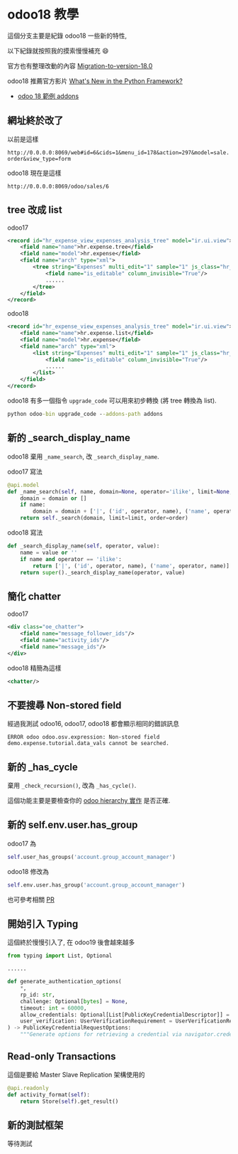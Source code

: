 # odoo18 教學

這個分支主要是紀錄 odoo18 一些新的特性,

以下紀錄就按照我的摸索慢慢補充 :smile:

官方也有整理改動的內容 [Migration-to-version-18.0](https://github.com/OCA/maintainer-tools/wiki/Migration-to-version-18.0)

odoo18 推薦官方影片 [What's New in the Python Framework?](https://www.youtube.com/watch?v=4XVkNRp8Fc4)

- [odoo 18 範例 addons](demo_expense_tutorial_v1)

## 網址終於改了

以前是這樣

`http://0.0.0.0:8069/web#id=6&cids=1&menu_id=178&action=297&model=sale.order&view_type=form`

odoo18 現在是這樣

`http://0.0.0.0:8069/odoo/sales/6`

## tree 改成 list

odoo17

```xml
<record id="hr_expense_view_expenses_analysis_tree" model="ir.ui.view">
    <field name="name">hr.expense.tree</field>
    <field name="model">hr.expense</field>
    <field name="arch" type="xml">
        <tree string="Expenses" multi_edit="1" sample="1" js_class="hr_expense_tree" decoration-info="state == 'draft'">
            <field name="is_editable" column_invisible="True"/>
            ......
        </tree>
    </field>
</record>
```

odoo18

```xml
<record id="hr_expense_view_expenses_analysis_tree" model="ir.ui.view">
    <field name="name">hr.expense.list</field>
    <field name="model">hr.expense</field>
    <field name="arch" type="xml">
        <list string="Expenses" multi_edit="1" sample="1" js_class="hr_expense_tree" decoration-info="state == 'draft'">
            <field name="is_editable" column_invisible="True"/>
            ......
        </list>
    </field>
</record>
```

odoo18 有多一個指令 `upgrade_code` 可以用來初步轉換 (將 tree 轉換為 list).

```cmd
python odoo-bin upgrade_code --addons-path addons
```

## 新的 _search_display_name

odoo18 棄用 `_name_search`, 改 `_search_display_name`.

odoo17 寫法

```python
@api.model
def _name_search(self, name, domain=None, operator='ilike', limit=None, order=None):
    domain = domain or []
    if name:
        domain = domain + ['|', ('id', operator, name), ('name', operator, name)]
    return self._search(domain, limit=limit, order=order)
```

odoo18 寫法

```python
def _search_display_name(self, operator, value):
    name = value or ''
    if name and operator == 'ilike':
        return ['|', ('id', operator, name), ('name', operator, name)]
    return super()._search_display_name(operator, value)
```

## 簡化 chatter

odoo17

```xml
<div class="oe_chatter">
    <field name="message_follower_ids"/>
    <field name="activity_ids"/>
    <field name="message_ids"/>
</div>
```

odoo18 精簡為這樣

```xml
<chatter/>
```

## 不要搜尋 Non-stored field

經過我測試 odoo16, odoo17, odoo18 都會顯示相同的錯誤訊息

```text
ERROR odoo odoo.osv.expression: Non-stored field demo.expense.tutorial.data_vals cannot be searched.
```

## 新的 _has_cycle

棄用 `_check_recursion()`, 改為 `_has_cycle()`.

這個功能主要是要檢查你的 [odoo hierarchy 實作](https://github.com/twtrubiks/odoo-demo-addons-tutorial/tree/master/demo_hierarchy_tutorial) 是否正確.

## 新的 self.env.user.has_group

odoo17 為

```python
self.user_has_groups('account.group_account_manager')
```

odoo18 修改為

```python
self.env.user.has_group('account.group_account_manager')
```

也可參考相關 [PR](https://github.com/odoo/odoo/pull/151597)

## 開始引入 Typing

這個終於慢慢引入了, 在 odoo19 後會越來越多

```python
from typing import List, Optional

......

def generate_authentication_options(
    *,
    rp_id: str,
    challenge: Optional[bytes] = None,
    timeout: int = 60000,
    allow_credentials: Optional[List[PublicKeyCredentialDescriptor]] = None,
    user_verification: UserVerificationRequirement = UserVerificationRequirement.PREFERRED,
) -> PublicKeyCredentialRequestOptions:
    """Generate options for retrieving a credential via navigator.credentials.get()
```

## Read-only Transactions

這個是要給 Master Slave Replication 架構使用的

```python
@api.readonly
def activity_format(self):
    return Store(self).get_result()
```

## 新的測試框架

等待測試

